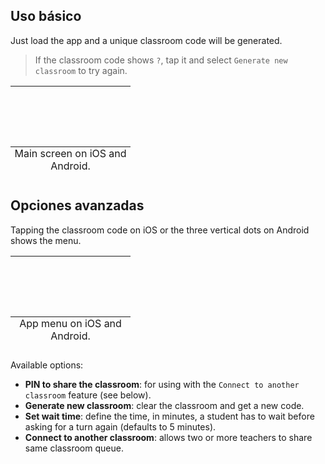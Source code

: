 ## Uso básico

Just load the app and a unique classroom code will be generated.

> If the classroom code shows `?`, tap it and select `Generate new classroom` to try again.

<table>
<caption style="caption-side: bottom">Main screen on iOS and Android.</caption>
<tbody>
<tr>
<td style="padding:3em;"><img src="/images/devices/teacher_ios_start.png" alt=""/></td>
<td style="padding:3em;"><img src="/images/devices/teacher_android_start.png" alt=""/></td>
</tr>
</tbody>
</table>

## Opciones avanzadas

Tapping the classroom code on iOS or the three vertical dots on Android shows the menu.

<table>
<caption style="caption-side: bottom">App menu on iOS and Android.</caption>
<tbody>
<tr>
<td style="padding:3em;"><img src="/images/devices/teacher_ios_menu.png" alt=""/></td>
<td style="padding:3em;"><img src="/images/devices/teacher_android_menu.png" alt=""/></td>
</tr>
</tbody>
</table>

Available options:

- __PIN to share the classroom__: for using with the `Connect to another classroom` feature (see below).
- __Generate new classroom__: clear the classroom and get a new code.
- __Set wait time__: define the time, in minutes, a student has to wait before asking for a turn again (defaults to 5 minutes).
- __Connect to another classroom__: allows two or more teachers to share same classroom queue.
